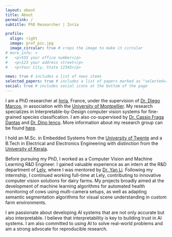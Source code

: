 ```yaml
---
layout: about
title: About
permalink: /
subtitle: PhD Researcher | Inria

profile:
  align: right
  image: prof_pic.jpg
  image_circular: true # crops the image to make it circular
# more_info: >
#   <p>555 your office number</p>
#   <p>123 your address street</p>
#   <p>Your City, State 12345</p>

news: true # includes a list of news items
selected_papers: true # includes a list of papers marked as "selected={true}"
social: true # includes social icons at the bottom of the page
---
```


I am a PhD researcher at [Inria](https://www.inria.fr/en), France, under the supervision of [Dr. Diego Marcos](https://scholar.google.com/citations?user=IUqydU0AAAAJ), in association with the [University of Montpellier](https://www.umontpellier.fr/). My research specializes in Interpretable-by-Design computer vision systems for fine-grained species classification. I am also co-supervised by [Dr. Cassio Fraga Dantas](https://cassiofragadantas.github.io/) and [Dr. Dino Ienco](https://scholar.google.com/citations?user=C8zfH3kAAAAJ). More information about my research group can be found [here](https://team.inria.fr/evergreen/).

I hold an M.Sc. in Embedded Systems from the [University of Twente](https://www.utwente.nl/en/) and a B.Tech in Electrical and Electronics Engineering with distinction from the [University of Kerala](https://www.keralauniversity.ac.in/).

Before pursuing my PhD, I worked as a Computer Vision and Machine Learning R&D Engineer. I gained valuable experience as an intern at the R&D department of [Lely](https://www.lely.com/en/), where I was mentored by [Dr. Yan Li](https://www.linkedin.com/in/yan-li-49a60253). Following my internship, I continued working full-time at Lely, contributing to innovative computer vision solutions for dairy farms. My projects broadly aimed at the development of machine learning algorithms for automated health monitoring of cows using multi-camera setups, as well as adapting semantic segmentation algorithms for visual scene understanding in custom farm environments.

I am passionate about developing AI systems that are not only accurate but also interpretable. I believe that interpretability is key to building trust in AI systems. I am also committed to using AI to solve real-world problems and am a strong advocate for reproducible research.
